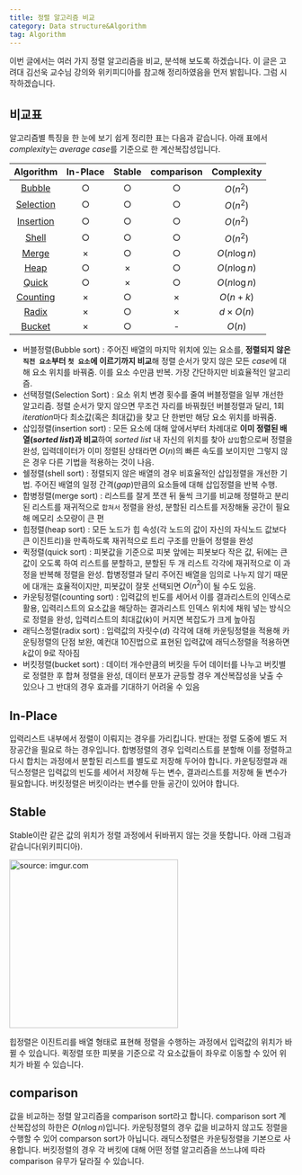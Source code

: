```yaml
---
title: 정렬 알고리즘 비교
category: Data structure&Algorithm
tag: Algorithm
---
```


이번 글에서는 여러 가지 정렬 알고리즘을 비교, 분석해 보도록 하겠습니다. 이 글은 고려대 김선욱 교수님 강의와 위키피디아를 참고해 정리하였음을 먼저 밝힙니다. 그럼 시작하겠습니다.





## 비교표

알고리즘별 특징을 한 눈에 보기 쉽게 정리한 표는 다음과 같습니다. 아래 표에서 *complexity*는 *average case*를 기준으로 한 계산복잡성입니다.

|                Algorithm                 | In-Place | Stable | comparison |  Complexity   |
| :--------------------------------------: | :------: | :----: | :--------: | :-----------: |
| [Bubble](https://ratsgo.github.io/data%20structure&algorithm/2017/11/05/bubblesort/) |    ○     |   ○    |     ○      |   $O(n^2)$    |
| [Selection](https://ratsgo.github.io/data%20structure&algorithm/2017/11/06/selectionsort/) |    ○     |   ○    |     ○      |   $O(n^2)$    |
| [Insertion](https://ratsgo.github.io/data%20structure&algorithm/2017/09/06/insmersort/) |    ○     |   ○    |     ○      |   $O(n^2)$    |
| [Shell](https://ratsgo.github.io/data%20structure&algorithm/2017/11/07/shellsort/) |    ○     |   ○    |     ○      |   $O(n^2)$    |
| [Merge](https://ratsgo.github.io/data%20structure&algorithm/2017/10/03/mergesort/) |    ×     |   ○    |     ○      | $O(n\log{n})$ |
| [Heap](https://ratsgo.github.io/data%20structure&algorithm/2017/09/27/heapsort/) |    ○     |   ×    |     ○      | $O(n\log{n})$ |
| [Quick](https://ratsgo.github.io/data%20structure&algorithm/2017/09/28/quicksort/) |    ○     |   ×    |     ○      | $O(n\log{n})$ |
| [Counting](https://ratsgo.github.io/data%20structure&algorithm/2017/10/16/countingsort/) |    ×     |   ○    |     ×      |   $O(n+k)$    |
| [Radix](https://ratsgo.github.io/data%20structure&algorithm/2017/10/16/countingsort/) |    ×     |   ○    |     ×      |   $d×O(n)$    |
| [Bucket](https://ratsgo.github.io/data%20structure&algorithm/2017/10/18/bucketsort/) |    ×     |   ○    |     -      |    $O(n)$     |

- 버블정렬(Bubble sort) : 주어진 배열의 마지막 위치에 있는 요소를, **정렬되지 않은 `직전 요소`부터 `첫 요소`에 이르기까지 비교**해 정렬 순서가 맞지 않은 모든 *case*에 대해 요소 위치를 바꿔줌. 이를 요소 수만큼 반복. 가장 간단하지만 비효율적인 알고리즘.
- 선택정렬(Selection Sort) : 요소 위치 변경 횟수를 줄여 버블정렬을 일부 개선한 알고리즘. 정렬 순서가 맞지 않으면 무조건 자리를 바꿔줬던 버블정렬과 달리, 1회 *iteration*마다 최소값(혹은 최대값)을 찾고 단 한번만 해당 요소 위치를 바꿔줌.
- 삽입정렬(insertion sort) : 모든 요소에 대해 앞에서부터 차례대로 **이미 정렬된 배열(*sorted list*)과 비교**하여 *sorted list* 내 자신의 위치를 찾아 `삽입`함으로써 정렬을 완성, 입력데이터가 이미 정렬된 상태라면 $O(n)$의 빠른 속도를 보이지만 그렇지 않은 경우 다른 기법을 적용하는 것이 나음.
- 쉘정렬(shell sort) : 정렬되지 않은 배열의 경우 비효율적인 삽입정렬을 개선한 기법. 주어진 배열의 일정 간격(*gap*)만큼의 요소들에 대해 삽입정렬을 반복 수행. 
- 합병정렬(merge sort) : 리스트를 잘게 쪼갠 뒤 둘씩 크기를 비교해 정렬하고 분리된 리스트를 재귀적으로 `합쳐서` 정렬을 완성, 분할된 리스트를 저장해둘 공간이 필요해 메모리 소모량이 큰 편
- 힙정렬(heap sort) : 모든 노드가 힙 속성(각 노드의 값이 자신의 자식노드 값보다 큰 이진트리)을 만족하도록 재귀적으로 트리 구조를 만들어 정렬을 완성
- 퀵정렬(quick sort) : 피봇값을 기준으로 피봇 앞에는 피봇보다 작은 값, 뒤에는 큰 값이 오도록 하여 리스트를 분할하고, 분할된 두 개 리스트 각각에 재귀적으로 이 과정을 반복해 정렬을 완성. 합병정렬과 달리 주어진 배열을 임의로 나누지 않기 때문에 대개는 효율적이지만, 피봇값이 잘못 선택되면 $O(n^2)$이 될 수도 있음.
- 카운팅정렬(counting sort) : 입력값의 빈도를 세어서 이를 결과리스트의 인덱스로 활용, 입력리스트의 요소값을 해당하는 결과리스트 인덱스 위치에 채워 넣는 방식으로 정렬을 완성, 입력리스트의 최대값($k$)이 커지면 복잡도가 크게 높아짐
- 래딕스정렬(radix sort) : 입력값의 자릿수($d$) 각각에 대해 카운팅정렬을 적용해 카운팅정렬의 단점 보완, 예컨대 10진법으로 표현된 입력값에 래딕스정렬을 적용하면 $k$값이 9로 작아짐
- 버킷정렬(bucket sort) : 데이터 개수만큼의 버킷을 두어 데이터를 나누고 버킷별로 정렬한 후 합쳐 정렬을 완성, 데이터 분포가 균등할 경우 계산복잡성을 낮출 수 있으나 그 반대의 경우 효과를 기대하기 어려울 수 있음




## In-Place

입력리스트 내부에서 정렬이 이뤄지는 경우를 가리킵니다. 반대는 정렬 도중에 별도 저장공간을 필요로 하는 경우입니다. 합병정렬의 경우 입력리스트를 분할해 이를 정렬하고 다시 합치는 과정에서 분할된 리스트를 별도로 저장해 두어야 합니다. 카운팅정렬과 래딕스정렬은 입력값의 빈도를 세어서 저장해 두는 변수, 결과리스트를 저장해 둘 변수가 필요합니다. 버킷정렬은 버킷이라는 변수를 만들 공간이 있어야 합니다.





## Stable

Stable이란 같은 값의 위치가 정렬 과정에서 뒤바뀌지 않는 것을 뜻합니다. 아래 그림과 같습니다(위키피디아).

<a href="https://imgur.com/LRrSfUT"><img src="https://i.imgur.com/LRrSfUT.png" width="300px" title="source: imgur.com" /></a>

힙정렬은 이진트리를 배열 형태로 표현해 정렬을 수행하는 과정에서 입력값의 위치가 바뀔 수 있습니다. 퀵정렬 또한 피봇을 기준으로 각 요소값들이 좌우로 이동할 수 있어 위치가 바뀔 수 있습니다.





## comparison

값을 비교하는 정렬 알고리즘을 comparison sort라고 합니다. comparison sort 계산복잡성의 하한은 $O(n\log{n})$입니다. 카운팅정렬의 경우 값을 비교하지 않고도 정렬을 수행할 수 있어 comparson sort가 아닙니다. 래딕스정렬은 카운팅정렬을 기본으로 사용합니다. 버킷정렬의 경우 각 버킷에 대해 어떤 정렬 알고리즘을 쓰느냐에 따라 comparison 유무가 달라질 수 있습니다.